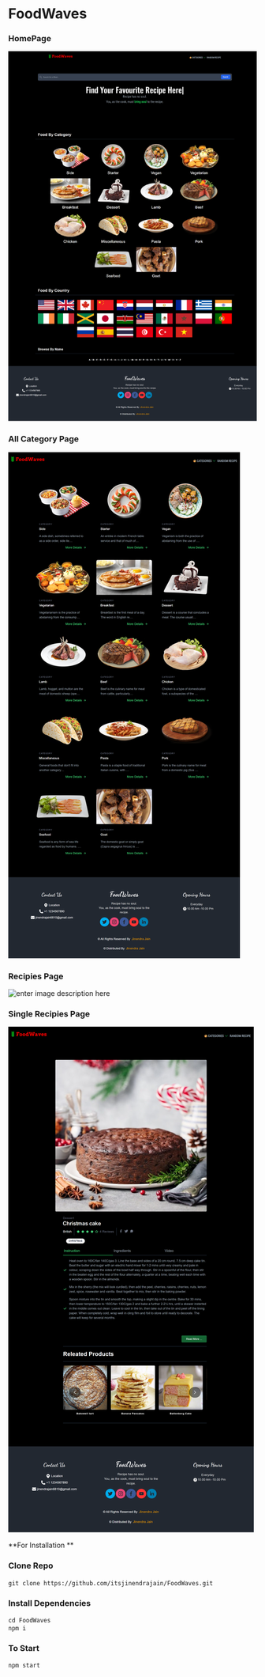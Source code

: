 # FoodWaves


### HomePage
![Homepage](https://github.com/itsjinendrajain/FoodWaves/blob/d00b7d76e446b57fa9ff663ef8b6b4704b663142/screenshot/FoodWaves-Homepage.png?raw=true)
### All Category Page
![All Category Page](https://github.com/itsjinendrajain/FoodWaves/blob/main/screenshot/FoodWaves-All%20Categories.png?raw=true)
### Recipies Page
![enter image description here](https://github.com/itsjinendrajain/FoodWaves/blob/main/screenshot/FoodWaves-Recipies-Page.png?raw=true)
### Single Recipies Page
![Recipies Page](https://github.com/itsjinendrajain/FoodWaves/blob/main/screenshot/FoodWaves-Recipies_Page.png?raw=true)


**For Installation **

### Clone Repo
```
git clone https://github.com/itsjinendrajain/FoodWaves.git
```

### Install Dependencies
```
cd FoodWaves
npm i
```

### To Start 
```
npm start
```

